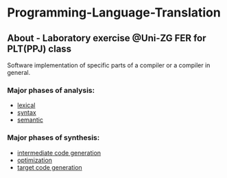 # Programming-Language-Translation
## About - Laboratory exercise @Uni-ZG FER for PLT(PPJ) class  
Software implementation of specific parts of a compiler or a compiler in general.<br> 
### Major phases of analysis: 
- [lexical](/lexAnalysis)
- [syntax](/synAnalysis)
- [semantic](/semAnalysis)<br>
### Major phases of synthesis:
- [intermediate code generation](/)
- [optimization](/)
- [target code generation](/)
